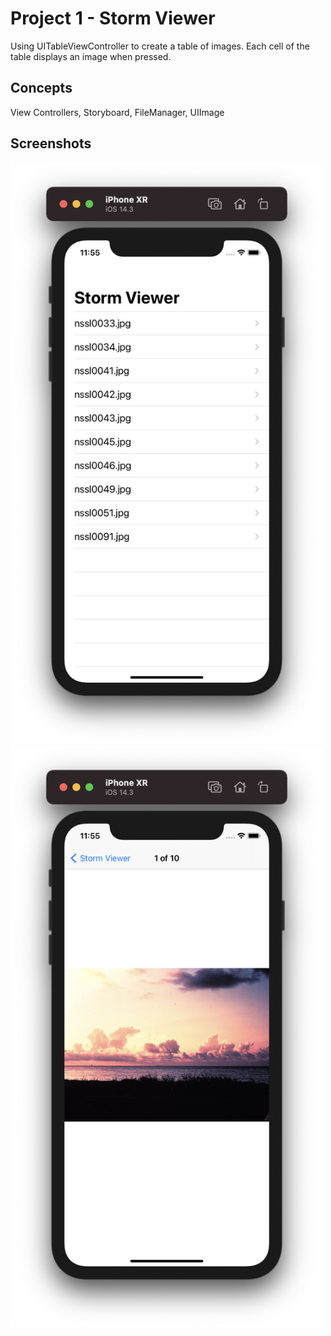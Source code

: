# Project 1 - Storm Viewer

Using UITableViewController to create a table of images. Each cell of the table displays an image when pressed.

## Concepts

View Controllers, Storyboard, FileManager, UIImage

## Screenshots

<p float="left">
  <img src="Screenshots/screenshot1.png" width="500" />
  <img src="Screenshots/screenshot2.png" width="500" /> 
</p>

